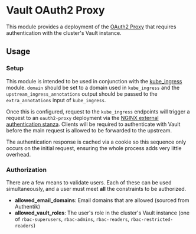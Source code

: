 # Vault OAuth2 Proxy 

This module provides a deployment of the [OAuth2 Proxy](https://github.com/oauth2-proxy/oauth2-proxy)
that requires authentication with the cluster's Vault instance.

## Usage

### Setup

This module is intended to be used in conjunction with the [kube_ingress](/docs/main/reference/infrastructure-modules/kubernetes/kube_ingress)
module. `domain` should be set to a domain used in `kube_ingress` and the `upstream_ingress_annotations` output
should be passed to the `extra_annotations` input of `kube_ingress`.

Once this is configured, request to the `kube_ingress` endpoints will trigger a request to an `oauth2-proxy` deployment
via the [NGINX external authentication stanza](https://kubernetes.github.io/ingress-nginx/user-guide/nginx-configuration/annotations/#external-authentication). Clients will be required
to authenticate with Vault before the main request is allowed to be forwarded to the upstream.

The authentication response is cached via a cookie so this sequence only occurs on the initial request, ensuring
the whole process adds very little overhead.

### Authorization

There are a few means to validate users. Each of these can be used simultaneously, and a user must meet **all**
the constraints to be authorized.

- **allowed_email_domains**: Email domains that are allowed (sourced from Authentik)
- **allowed_vault_roles**: The user's role in the cluster's Vault instance (one of `rbac-superusers`, `rbac-admins`, `rbac-readers`, `rbac-restricted-readers`)
